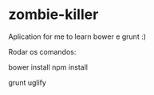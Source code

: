 # zombie-killer
Aplication for me to learn bower e grunt :)

Rodar os comandos:

bower install
npm install

grunt uglify

